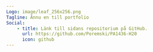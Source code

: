```yaml
---
Logo: image/leaf_256x256.png
Tagline: Ännu en till portfolio
Social:
    - title: Länk till sidans repositorium på GitHub.
      url: https://github.com/Poremski/PA1436-H20
      icon: github
---
```

